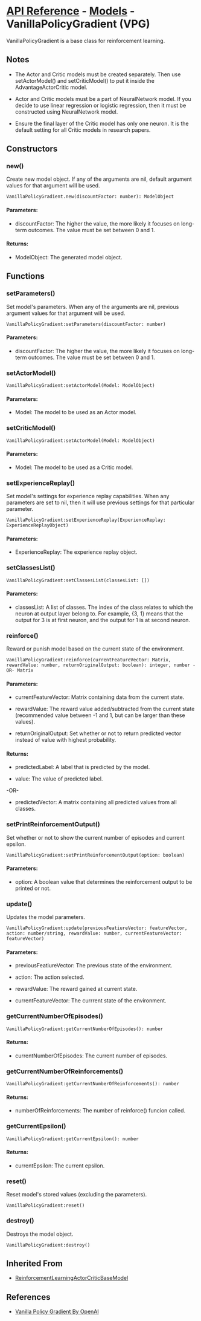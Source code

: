 # [API Reference](../../API.md) - [Models](../Models.md) - VanillaPolicyGradient (VPG)

VanillaPolicyGradient is a base class for reinforcement learning.

## Notes

* The Actor and Critic models must be created separately. Then use setActorModel() and setCriticModel() to put it inside the AdvantageActorCritic model.

* Actor and Critic models must be a part of NeuralNetwork model. If you decide to use linear regression or logistic regression, then it must be constructed using NeuralNetwork model. 

* Ensure the final layer of the Critic model has only one neuron. It is the default setting for all Critic models in research papers.

## Constructors

### new()

Create new model object. If any of the arguments are nil, default argument values for that argument will be used.

```
VanillaPolicyGradient.new(discountFactor: number): ModelObject
```

#### Parameters:

* discountFactor: The higher the value, the more likely it focuses on long-term outcomes. The value must be set between 0 and 1.

#### Returns:

* ModelObject: The generated model object.

## Functions

### setParameters()

Set model's parameters. When any of the arguments are nil, previous argument values for that argument will be used.

```
VanillaPolicyGradient:setParameters(discountFactor: number)
```

#### Parameters:

* discountFactor: The higher the value, the more likely it focuses on long-term outcomes. The value must be set between 0 and 1.

### setActorModel()

```
VanillaPolicyGradient:setActorModel(Model: ModelObject)
```

#### Parameters:

* Model: The model to be used as an Actor model.

### setCriticModel()

```
VanillaPolicyGradient:setActorModel(Model: ModelObject)
```

#### Parameters:

* Model: The model to be used as a Critic model.

### setExperienceReplay()

Set model's settings for experience replay capabilities. When any parameters are set to nil, then it will use previous settings for that particular parameter.

```
VanillaPolicyGradient:setExperienceReplay(ExperienceReplay: ExperienceReplayObject)
```

#### Parameters:

* ExperienceReplay: The experience replay object.

### setClassesList()

```
VanillaPolicyGradient:setClassesList(classesList: [])
```

#### Parameters:

* classesList: A list of classes. The index of the class relates to which the neuron at output layer belong to. For example, {3, 1} means that the output for 3 is at first neuron, and the output for 1 is at second neuron.

### reinforce()

Reward or punish model based on the current state of the environment.

```
VanillaPolicyGradient:reinforce(currentFeatureVector: Matrix, rewardValue: number, returnOriginalOutput: boolean): integer, number -OR- Matrix
```

#### Parameters:

* currentFeatureVector: Matrix containing data from the current state.

* rewardValue: The reward value added/subtracted from the current state (recommended value between -1 and 1, but can be larger than these values). 

* returnOriginalOutput: Set whether or not to return predicted vector instead of value with highest probability.

#### Returns:

* predictedLabel: A label that is predicted by the model.

* value: The value of predicted label.

-OR-

* predictedVector: A matrix containing all predicted values from all classes.

### setPrintReinforcementOutput()

Set whether or not to show the current number of episodes and current epsilon.

```
VanillaPolicyGradient:setPrintReinforcementOutput(option: boolean)
```
#### Parameters:

* option: A boolean value that determines the reinforcement output to be printed or not.

### update()

Updates the model parameters.

```
VanillaPolicyGradient:update(previousFeatiureVector: featureVector, action: number/string, rewardValue: number, currentFeatureVector: featureVector)
```

#### Parameters:

* previousFeatiureVector: The previous state of the environment.

* action: The action selected.

* rewardValue: The reward gained at current state.

* currentFeatureVector: The currrent state of the environment.

### getCurrentNumberOfEpisodes()

```
VanillaPolicyGradient:getCurrentNumberOfEpisodes(): number
```

#### Returns:

* currentNumberOfEpisodes: The current number of episodes.

### getCurrentNumberOfReinforcements()

```
VanillaPolicyGradient:getCurrentNumberOfReinforcements(): number
```

#### Returns:

* numberOfReinforcements: The number of reinforce() funcion called.

### getCurrentEpsilon()

```
VanillaPolicyGradient:getCurrentEpsilon(): number
```

#### Returns:

* currentEpsilon: The current epsilon.

### reset()

Reset model's stored values (excluding the parameters).

```
VanillaPolicyGradient:reset()
```

### destroy()

Destroys the model object.

```
VanillaPolicyGradient:destroy()
```

## Inherited From

* [ReinforcementLearningActorCriticBaseModel](ReinforcementLearningActorCriticBaseModel.md)

## References

* [Vanilla Policy Gradient By OpenAI](https://spinningup.openai.com/en/latest/algorithms/vpg.html)
